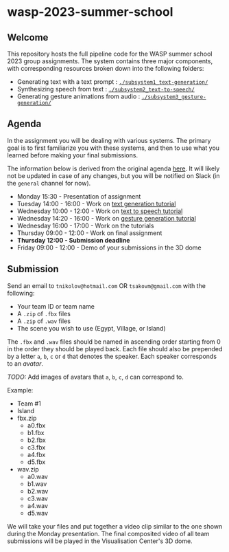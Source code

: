 # wasp-2023-summer-school

## Welcome

This repository hosts the full pipeline code for the WASP summer school 2023 group assignments. The system contains three major components, with corresponding resources broken down into the following folders:

- Generating text with a text prompt : [`./subsystem1_text-generation/`](https://github.com/Svito-zar/wasp-2023-summer-school/tree/main/subsystem1_text-generation)
- Synthesizing speech from text : [`./subsystem2_text-to-speech/`](https://github.com/Svito-zar/wasp-2023-summer-school/tree/main/subsystem2_text-to-speech)
- Generating gesture animations from audio : [`./subsystem3_gesture-generation/`](https://github.com/Svito-zar/wasp-2023-summer-school/tree/main/subsystem3_gesture-generation)

## Agenda
In the assignment you will be dealing with various systems. The primary goal is to first familiarize you with these systems, and then to use what you learned before making your final submissions.

The information below is derived from the original agenda [here](https://internal.wasp-sweden.org/event/wasp-summer-school-synthesis-of-human-communication-2023/). It will likely not be updated in case of any changes, but you will be notified on Slack (in the `general` channel for now).

- Monday 15:30 - Presentation of assignment
- Tuesday 14:00 - 16:00 - Work on [text generation tutorial](https://github.com/Svito-zar/wasp-2023-summer-school/tree/main/subsystem1_text-generation)
- Wednesday 10:00 - 12:00 - Work on [text to speech tutorial](https://github.com/Svito-zar/wasp-2023-summer-school/tree/main/subsystem2_text-to-speech)
- Wednesday 14:20 - 16:00 - Work on [gesture generation tutorial](https://github.com/Svito-zar/wasp-2023-summer-school/tree/main/subsystem3_gesture-generation)
- Wednesday 16:00 - 17:00 - Work on the tutorials
- Thursday 09:00 - 12:00 - Work on final assignment
- **Thursday 12:00 - Submission deadline**
- Friday 09:00 - 12:00 - Demo of your submissions in the 3D dome



## Submission
Send an email to `tnikolov@hotmail.com` OR `tsakovm@gmail.com` with the following:
- Your team ID or team name
- A `.zip` of `.fbx` files
- A `.zip` of `.wav` files
- The scene you wish to use (Egypt, Village, or Island)

The `.fbx` and `.wav` files should be named in ascending order starting from 0 in the order they should be played back. Each file should also be prepended by a letter `a`, `b`, `c` or `d` that denotes the speaker. Each speaker corresponds to an *avatar*.

*TODO:* Add images of avatars that `a`, `b`, `c`, `d` can correspond to.

Example:
- Team #1
- Island
- fbx.zip
    - a0.fbx
    - b1.fbx
    - b2.fbx
    - c3.fbx
    - a4.fbx
    - d5.fbx
- wav.zip
    - a0.wav
    - b1.wav
    - b2.wav
    - c3.wav
    - a4.wav
    - d5.wav

We will take your files and put together a video clip similar to the one shown during the Monday presentation. The final composited video of all team submissions will be played in the Visualisation Center's 3D dome.
